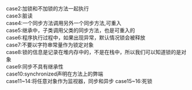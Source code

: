 case2:加锁和不加锁的方法一起执行  
case3:脏读  
case4:一个同步方法调用另外一个同步方法,可重入  
case5:继承中，子类调用父类的同步方法，也是可重入的  
case6:程序执行过程中，如果出现异常，默认情况锁会被释放  
case7:不要以字符串常量作为锁定对象  
case8:锁的信息是记录在堆内存中的，不是在栈中，所以我们可以知道锁的是对象  
case9:同步不具有继承性  
case10:synchronized声明在方法上的弊端  
case11~14:将任意对象作为监视器，同步和异步
case15~16:死锁